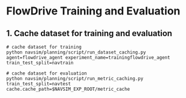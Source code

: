 # FlowDrive Training and Evaluation

## 1. Cache dataset for training and evaluation

```
# cache dataset for training
python navsim/planning/script/run_dataset_caching.py agent=flowdrive_agent experiment_name=trainingflowdrive_agent train_test_split=navtrain

# cache dataset for evaluation
python navsim/planning/script/run_metric_caching.py train_test_split=navtest cache.cache_path=$NAVSIM_EXP_ROOT/metric_cache
```